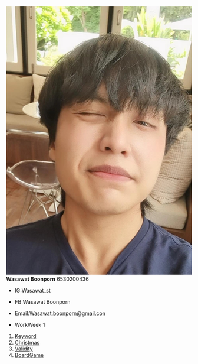 ![image](Img/IMG_20240621_131036_477.jpg)
**Wasawat Boonporn** 6530200436


- IG:Wasawat_st
- FB:Wasawat Boonporn
- Email:Wasawat.boonporn@gmail.con

- WorkWeek 1
 1. [Keyword](clearing.md)
 1. [Christmas](Christmas.md)
 1. [Validity](validity.md)
 1. [BoardGame](boardgame.md)
